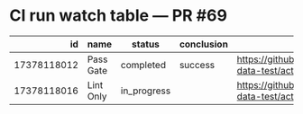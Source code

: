 # CI run watch table — PR #69
| id | name | status | conclusion | url |
|---:|------|--------|------------|-----|
| 17378118012 | Pass Gate | completed | success | https://github.com/Huyen1974/agent-data-test/actions/runs/17378118012 |
| 17378118016 | Lint Only | in_progress |  | https://github.com/Huyen1974/agent-data-test/actions/runs/17378118016 |
